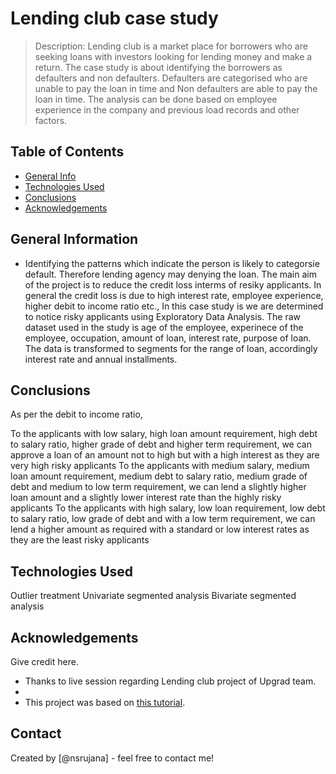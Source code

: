 # Lending club case study
> Description: Lending club is a market place for borrowers who are seeking loans with investors looking for lending money and make a return. The case study is about identifying the borrowers as defaulters and non defaulters. Defaulters are categorised who are unable to pay the loan in time and Non defaulters are able to pay the loan in time. The analysis can be done based on employee experience in the company and previous load records and other factors.


## Table of Contents
* [General Info](#general-information)
* [Technologies Used](#technologies-used)
* [Conclusions](#conclusions)
* [Acknowledgements](#acknowledgements)

<!-- You can include any other section that is pertinent to your problem -->

## General Information
- Identifying the patterns which indicate the person is likely to categorsie default. Therefore lending agency may denying the loan. The main aim of the project is to reduce the credit loss interms of resiky applicants. In general the credit loss is due to high interest rate, employee experience, higher debit to income ratio etc., In this case study is we are determined to notice risky applicants using Exploratory Data Analysis. The raw dataset used in the study is age of the employee, experinece of the employee, occupation, amount of loan, interest rate, purpose of loan. The data is transformed to segments for the range of loan, accordingly interest rate and annual installments. 


<!-- You don't have to answer all the questions - just the ones relevant to your project. -->

## Conclusions
As per the debit to income ratio, 

To the applicants with low salary, high loan amount requirement, high debt to salary ratio, higher grade of debt and higher term requirement, we can approve a loan of an amount not to high but with a high interest as they are very high risky applicants
To the applicants with medium salary, medium loan amount requirement, medium debt to salary ratio, medium grade of debt and medium to low term requirement, we can lend a slightly higher loan amount and a slightly lower interest rate than the highly risky applicants
To the applicants with high salary, low loan requirement, low debt to salary ratio, low grade of debt and with a low term requirement, we can lend a higher amount as required with a standard or low interest rates as they are the least risky applicants


<!-- You don't have to answer all the questions - just the ones relevant to your project. -->


## Technologies Used
Outlier treatment
Univariate segmented analysis
Bivariate segmented analysis

<!-- As the libraries versions keep on changing, it is recommended to mention the version of library used in this project -->

## Acknowledgements
Give credit here.
- Thanks to live session regarding Lending club project of Upgrad team. 
- 
- This project was based on [this tutorial](https://learn.upgrad.com/course/1994).


## Contact
Created by [@nsrujana] - feel free to contact me!


<!-- Optional -->
<!-- ## License -->
<!-- This project is open source and available under the [... License](). -->

<!-- You don't have to include all sections - just the one's relevant to your project -->